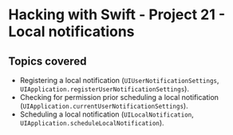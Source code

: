 # Hacking with Swift - Project 21 - Local notifications

## Topics covered

- Registering a local notification (```UIUserNotificationSettings```, ```UIApplication.registerUserNotificationSettings```).
- Checking for permission prior scheduling a local notification (```UIApplication.currentUserNotificationSettings```).
- Scheduling a local notification (```UILocalNotification```, ```UIApplication.scheduleLocalNotification```).
